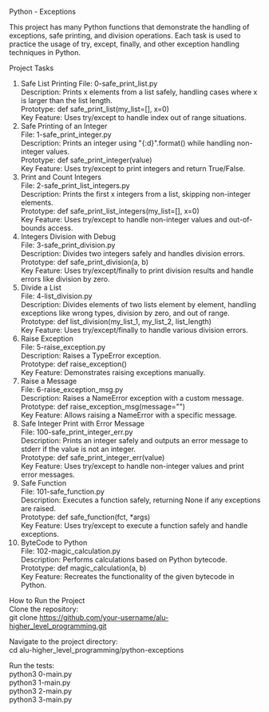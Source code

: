 Python - Exceptions   

 This project has many Python functions that demonstrate the handling of exceptions, safe printing, and division operations. Each task is used to practice the usage of try, except, finally, and other exception handling techniques in Python.

Project Tasks
1. Safe List Printing
File: 0-safe_print_list.py  
Description: Prints x elements from a list safely, handling cases where x is larger than the list length.     
Prototype: def safe_print_list(my_list=[], x=0)   
Key Feature: Uses try/except to handle index out of range situations.    
2. Safe Printing of an Integer    
File: 1-safe_print_integer.py     
Description: Prints an integer using "{:d}".format() while handling non-integer values.    
Prototype: def safe_print_integer(value)      
Key Feature: Uses try/except to print integers and return True/False.       
3. Print and Count Integers        
File: 2-safe_print_list_integers.py       
Description: Prints the first x integers from a list, skipping non-integer elements.       
Prototype: def safe_print_list_integers(my_list=[], x=0)      
Key Feature: Uses try/except to handle non-integer values and out-of-bounds access.        
4. Integers Division with Debug        
File: 3-safe_print_division.py       
Description: Divides two integers safely and handles division errors.        
Prototype: def safe_print_division(a, b)        
Key Feature: Uses try/except/finally to print division results and handle errors like division by zero.         
5. Divide a List        
File: 4-list_division.py         
Description: Divides elements of two lists element by element, handling exceptions like wrong types, division by zero, and out of range.        
Prototype: def list_division(my_list_1, my_list_2, list_length)         
Key Feature: Uses try/except/finally to handle various division errors.            
6. Raise Exception        
File: 5-raise_exception.py             
Description: Raises a TypeError exception.        
Prototype: def raise_exception()          
Key Feature: Demonstrates raising exceptions manually.            
7. Raise a Message         
File: 6-raise_exception_msg.py         
Description: Raises a NameError exception with a custom message.           
Prototype: def raise_exception_msg(message="")           
Key Feature: Allows raising a NameError with a specific message.      
8. Safe Integer Print with Error Message       
File: 100-safe_print_integer_err.py        
Description: Prints an integer safely and outputs an error message to stderr if the value is not an integer.           
Prototype: def safe_print_integer_err(value)      
Key Feature: Uses try/except to handle non-integer values and print error messages.             
9. Safe Function             
File: 101-safe_function.py         
Description: Executes a function safely, returning None if any exceptions are raised.         
Prototype: def safe_function(fct, *args)        
Key Feature: Uses try/except to execute a function safely and handle exceptions.        
10. ByteCode to Python          
File: 102-magic_calculation.py             
Description: Performs calculations based on Python bytecode.         
Prototype: def magic_calculation(a, b)          
Key Feature: Recreates the functionality of the given bytecode in Python.
       
How to Run the Project         
Clone the repository:        
git clone https://github.com/your-username/alu-higher_level_programming.git     

Navigate to the project directory:      
cd alu-higher_level_programming/python-exceptions       

Run the tests:        
python3 0-main.py   
python3 1-main.py    
python3 2-main.py     
python3 3-main.py              
